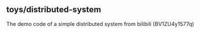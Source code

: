 ## toys/distributed-system

The demo code of a simple distributed system from bilibili (BV1ZU4y1577q)